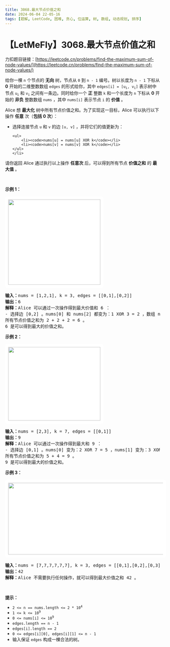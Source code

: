 ```yaml
---
title: 3068.最大节点价值之和
date: 2024-06-04 22-05-16
tags: [题解, LeetCode, 困难, 贪心, 位运算, 树, 数组, 动态规划, 排序]
---
```


# 【LetMeFly】3068.最大节点价值之和

力扣题目链接：[https://leetcode.cn/problems/find-the-maximum-sum-of-node-values/](https://leetcode.cn/problems/find-the-maximum-sum-of-node-values/)

<p>给你一棵 <code>n</code>&nbsp;个节点的 <strong>无向</strong>&nbsp;树，节点从 <code>0</code>&nbsp;到 <code>n - 1</code>&nbsp;编号。树以长度为 <code>n - 1</code>&nbsp;下标从 <strong>0</strong>&nbsp;开始的二维整数数组 <code>edges</code>&nbsp;的形式给你，其中&nbsp;<code>edges[i] = [u<sub>i</sub>, v<sub>i</sub>]</code>&nbsp;表示树中节点&nbsp;<code>u<sub>i</sub></code>&nbsp;和&nbsp;<code>v<sub>i</sub></code>&nbsp;之间有一条边。同时给你一个 <strong>正</strong>&nbsp;整数&nbsp;<code>k</code>&nbsp;和一个长度为 <code>n</code>&nbsp;下标从&nbsp;<strong>0</strong>&nbsp;开始的&nbsp;<strong>非负</strong>&nbsp;整数数组&nbsp;<code>nums</code>&nbsp;，其中&nbsp;<code>nums[i]</code>&nbsp;表示节点 <code>i</code>&nbsp;的 <strong>价值</strong>&nbsp;。</p>

<p>Alice&nbsp;想 <strong>最大化</strong>&nbsp;树中所有节点价值之和。为了实现这一目标，Alice 可以执行以下操作 <strong>任意</strong>&nbsp;次（<strong>包括</strong><strong>&nbsp;0 次</strong>）：</p>

<ul>
	<li>选择连接节点&nbsp;<code>u</code>&nbsp;和&nbsp;<code>v</code>&nbsp;的边&nbsp;<code>[u, v]</code>&nbsp;，并将它们的值更新为：

	<ul>
		<li><code>nums[u] = nums[u] XOR k</code></li>
		<li><code>nums[v] = nums[v] XOR k</code></li>
	</ul>
	</li>
</ul>

<p>请你返回 Alice 通过执行以上操作 <strong>任意次</strong>&nbsp;后，可以得到所有节点 <strong>价值之和</strong>&nbsp;的 <strong>最大值</strong>&nbsp;。</p>

<p>&nbsp;</p>

<p><strong class="example">示例 1：</strong></p>

<p><img alt="" src="https://assets.leetcode.com/uploads/2023/11/09/screenshot-2023-11-10-012513.png" style="width: 300px; height: 277px;padding: 10px; background: #fff; border-radius: .5rem;" /></p>

<pre>
<b>输入：</b>nums = [1,2,1], k = 3, edges = [[0,1],[0,2]]
<b>输出：</b>6
<b>解释：</b>Alice 可以通过一次操作得到最大价值和 6 ：
- 选择边 [0,2] 。nums[0] 和 nums[2] 都变为：1 XOR 3 = 2 ，数组 nums 变为：[1,2,1] -&gt; [2,2,2] 。
所有节点价值之和为 2 + 2 + 2 = 6 。
6 是可以得到最大的价值之和。
</pre>

<p><strong class="example">示例 2：</strong></p>

<p><img alt="" src="https://assets.leetcode.com/uploads/2024/01/09/screenshot-2024-01-09-220017.png" style="padding: 10px; background: rgb(255, 255, 255); border-radius: 0.5rem; width: 300px; height: 239px;" /></p>

<pre>
<b>输入：</b>nums = [2,3], k = 7, edges = [[0,1]]
<b>输出：</b>9
<b>解释：</b>Alice 可以通过一次操作得到最大和 9 ：
- 选择边 [0,1] 。nums[0] 变为：2 XOR 7 = 5 ，nums[1] 变为：3 XOR 7 = 4 ，数组 nums 变为：[2,3] -&gt; [5,4] 。
所有节点价值之和为 5 + 4 = 9 。
9 是可以得到最大的价值之和。
</pre>

<p><strong class="example">示例 3：</strong></p>

<p><img alt="" src="https://assets.leetcode.com/uploads/2023/11/09/screenshot-2023-11-10-012641.png" style="width: 600px; height: 233px;padding: 10px; background: #fff; border-radius: .5rem;" /></p>

<pre>
<b>输入：</b>nums = [7,7,7,7,7,7], k = 3, edges = [[0,1],[0,2],[0,3],[0,4],[0,5]]
<b>输出：</b>42
<b>解释：</b>Alice 不需要执行任何操作，就可以得到最大价值之和 42 。
</pre>

<p>&nbsp;</p>

<p><strong>提示：</strong></p>

<ul>
	<li><code>2 &lt;= n == nums.length &lt;= 2 * 10<sup>4</sup></code></li>
	<li><code>1 &lt;= k &lt;= 10<sup>9</sup></code></li>
	<li><code>0 &lt;= nums[i] &lt;= 10<sup>9</sup></code></li>
	<li><code>edges.length == n - 1</code></li>
	<li><code>edges[i].length == 2</code></li>
	<li><code>0 &lt;= edges[i][0], edges[i][1] &lt;= n - 1</code></li>
	<li>输入保证&nbsp;<code>edges</code>&nbsp;构成一棵合法的树。</li>
</ul>


    